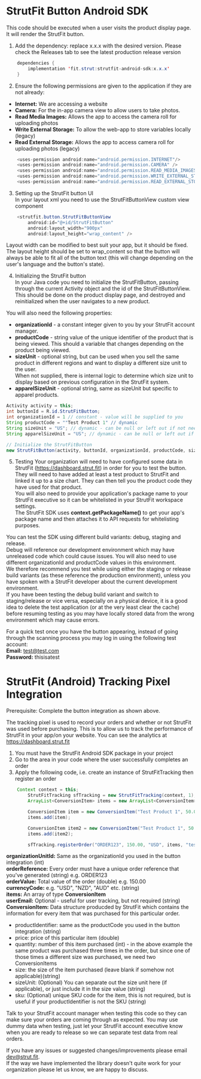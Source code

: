 # StrutFit Button Android SDK
This code should be executed when a user visits the product display page. It will render the StrutFit button.
  
1. Add the dependency: replace x.x.x with the desired version. Please check the Releases tab to see the latest production release version
```java
	dependencies {
		implementation 'fit.strut:strutfit-android-sdk:x.x.x'
	}
```

2. Ensure the following permissions are given to the application if they are not already:  
* **Internet:** We are accessing a website  
* **Camera:** For the in-app camera view to allow users to take photos.
* **Read Media Images:** Allows the app to access the camera roll for uploading photos
* **Write External Storage:** To allow the web-app to store variables locally (legacy) 
* **Read External Storage:** Allows the app to access camera roll for uploading photos (legacy) 

```java
    <uses-permission android:name="android.permission.INTERNET"/>
    <uses-permission android:name="android.permission.CAMERA" />
    <uses-permission android:name="android.permission.READ_MEDIA_IMAGES" />
    <uses-permission android:name="android.permission.WRITE_EXTERNAL_STORAGE" android:maxSdkVersion="29" />
    <uses-permission android:name="android.permission.READ_EXTERNAL_STORAGE" android:maxSdkVersion="32"/>
```

3. Setting up the StrutFit button UI  
	In your layout xml you need to use the StrutFitButtonView custom view component
```java
    <strutfit.button.StrutFitButtonView
        android:id="@+id/StrutFitButton"
        android:layout_width="900px"
        android:layout_height="wrap_content" />
```  

Layout width can be modified to best suit your app, but it should be fixed. The layout height should be set to wrap_content so that the button will always be able to fit all of the button text (this will change depending on the user's language and the button's state).
	
4. Initializing the StrutFit button  
	In your Java code you need to initialize the StrutFitButton, passing through the current Activity object and the id of the StrutFitButtonView. This should be done on the product display page, and destroyed and reinitialized when the user navigates to a new product.  

You will also need the following properties:  
* **organizationId** - a constant integer given to you by your StrutFit account manager.  
* **productCode** - string value of the unique identifier of the product that is being viewed. This should a variable that changes depending on the product being viewed.
* **sizeUnit** - optional string, but can be used when you sell the same product in different regions and want to display a different size unit to the user.\
When not supplied, there is internal logic to determine which size unit to display based on previous configuration in the StrutFit system.
* **apparelSizeUnit** - optional string, same as sizeUnit but specific to apparel products. 

```java
Activity activity = this;
int buttonId = R.id.StrutFitButton;
int organizationId = 1 // constant - value will be supplied to you
String productCode = ""Test Product 1" // dynamic
String sizeUnit = "US"; // dynamic - can be null or left out if not needed
String apparelSizeUnit = "US"; // dynamic - can be null or left out if not needed

// Initialize the StrutFitButton
new StrutFitButton(activity, buttonId, organizationId, productCode, sizeUnit, apparelSizeUnit);
```
5. Testing
Your organization will need to have configured some data in StrutFit (https://dashboard.strut.fit) in order for you to test the button.\
They will need to have added at least a test product to StrutFit and linked it up to a size chart. They can then tell you the product code they have used for that product.\
You will also need to provide your application's package name to your StrutFit executive so it can be whitelisted in your StrutFit workspace settings.\
The StrutFit SDK uses **context.getPackageName()** to get your app's package name and then attaches it to API requests for whitelisting purposes.
	
You can test the SDK using different build variants: debug, staging and release.\
Debug will reference our development environment which may have unreleased code which could cause issues. You will also need to use different organizationId and productCode values in this environment.\
We therefore recommend you test while using either the staging or release build variants (as these reference the production environment), unless you have spoken with a StrutFit developer about the current development environment.\
If you have been testing the debug build variant and switch to staging/release or vice versa, especially on a physical device, it is a good idea to delete the test application (or at the very least clear the cache) before resuming testing as you may have locally stored data from the wrong environment which may cause errors.

For a quick test once you have the button appearing, instead of going through the scanning process you may log in using the following test account:   
**Email:** test@test.com    
**Password:** thisisatest    

# StrutFit (Android) Tracking Pixel Integration
Prerequisite: Complete the button integration as shown above.

The tracking pixel is used to record your orders and whether or not StrutFit was used before purchasing. This is to allow us to track the performance of StrutFit in your app/on your website.
You can see the analytics at https://dashboard.strut.fit

1. You must have the StrutFit Android SDK package in your project
2. Go to the area in your code where the user successfully completes an order
3. Apply the following code, i.e. create an instance of StrutFitTracking then register an order

```java
	Context context = this;
        StrutFitTracking sfTracking = new StrutFitTracking(context, 1); // organizationUnitId
        ArrayList<ConversionItem> items = new ArrayList<ConversionItem>();

        ConversionItem item = new ConversionItem("Test Product 1", 50.00, 1, "5 US"); // productIdentifier, price, quantity, size
        items.add(item);

        ConversionItem item2 = new ConversionItem("Test Product 1", 50.00, 2, "8", "US"); // productIdentifier, price, quantity, size, sizeUnit
        items.add(item2);

        sfTracking.registerOrder("ORDER123", 150.00, "USD", items, "test@test.com"); // orderReference, orderValue, currencyCode, items, userEmail
```
**organizationUnitId:** Same as the organizationId you used in the button integration (int)  
**orderReference:** Every order must have a unique order reference that you've generated (string) e.g. ORDER123  
**orderValue:** Total value of the order (double) e.g. 150.00  
**currencyCode:** e.g. "USD", "NZD", "AUD" etc. (string)  
**items:** An array of type **ConversionItem**  
**userEmail:** Optional - useful for user tracking, but not required (string)  
**ConversionItem:** Data structure producded by StrutFit which contains the information for every item that was purchased for this particular order.  
* productIdentifier: same as the productCode you used in the button integration (string)  
* price: price of this particular item (double)  
* quantity: number of this item purchased (int) - in the above example the same product was purchased three times in the order, but since one of those times a different size was purchased, we need two ConversionItems  
* size: the size of the item purchased (leave blank if somehow not applicable)(string)	
* sizeUnit: (Optional) You can separate out the size unit here (if applicable), or just include it in the size value (string)    
* sku: (Optional) unique SKU code for the item, this is not required, but is useful if your productIdentifier is not the SKU (string)  

Talk to your StrutFit account manager when testing this code so they can make sure your orders are coming through as expected. You may use dummy data when testing, just let your StrutFit account executive know when you are ready to release so we can separate test data from real orders.

If you have any issues or suggested changes/improvements please email dev@strut.fit.   
If the way we have implemented the library doesn't quite work for your organization please let us know, we are happy to discuss.
